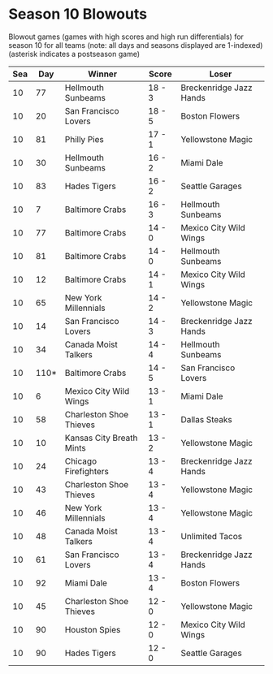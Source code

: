 # Season 10 Blowouts



Blowout games (games with high scores and high run differentials) for season 10 for all teams (note: all days and seasons displayed are 1-indexed) (asterisk indicates a postseason game)


| Sea | Day | Winner | Score | Loser | 
| ------ |------ |------ |------ |------ |
| 10 | 77 | Hellmouth Sunbeams | 18 - 3 | Breckenridge Jazz Hands | 
| 10 | 20 | San Francisco Lovers | 18 - 5 | Boston Flowers | 
| 10 | 81 | Philly Pies | 17 - 1 | Yellowstone Magic | 
| 10 | 30 | Hellmouth Sunbeams | 16 - 2 | Miami Dale | 
| 10 | 83 | Hades Tigers | 16 - 2 | Seattle Garages | 
| 10 | 7 | Baltimore Crabs | 16 - 3 | Hellmouth Sunbeams | 
| 10 | 77 | Baltimore Crabs | 14 - 0 | Mexico City Wild Wings | 
| 10 | 81 | Baltimore Crabs | 14 - 0 | Hellmouth Sunbeams | 
| 10 | 12 | Baltimore Crabs | 14 - 1 | Mexico City Wild Wings | 
| 10 | 65 | New York Millennials | 14 - 2 | Yellowstone Magic | 
| 10 | 14 | San Francisco Lovers | 14 - 3 | Breckenridge Jazz Hands | 
| 10 | 34 | Canada Moist Talkers | 14 - 4 | Hellmouth Sunbeams | 
| 10 | 110* | Baltimore Crabs | 14 - 5 | San Francisco Lovers | 
| 10 | 6 | Mexico City Wild Wings | 13 - 1 | Miami Dale | 
| 10 | 58 | Charleston Shoe Thieves | 13 - 1 | Dallas Steaks | 
| 10 | 10 | Kansas City Breath Mints | 13 - 2 | Yellowstone Magic | 
| 10 | 24 | Chicago Firefighters | 13 - 4 | Breckenridge Jazz Hands | 
| 10 | 43 | Charleston Shoe Thieves | 13 - 4 | Yellowstone Magic | 
| 10 | 46 | New York Millennials | 13 - 4 | Yellowstone Magic | 
| 10 | 48 | Canada Moist Talkers | 13 - 4 | Unlimited Tacos | 
| 10 | 61 | San Francisco Lovers | 13 - 4 | Breckenridge Jazz Hands | 
| 10 | 92 | Miami Dale | 13 - 4 | Boston Flowers | 
| 10 | 45 | Charleston Shoe Thieves | 12 - 0 | Yellowstone Magic | 
| 10 | 90 | Houston Spies | 12 - 0 | Mexico City Wild Wings | 
| 10 | 90 | Hades Tigers | 12 - 0 | Seattle Garages | 


